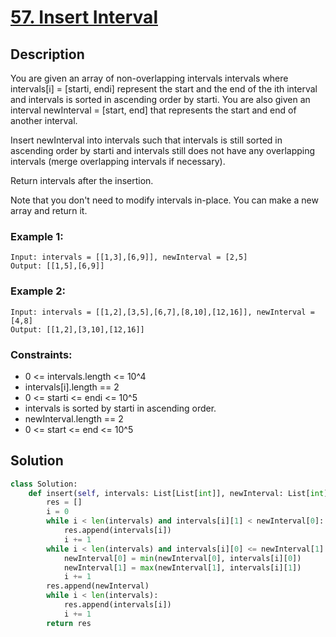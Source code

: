 # [57. Insert Interval](https://leetcode.com/problems/insert-interval/submissions/1205952559/?envType=daily-question&envId=2024-03-17)

## Description

You are given an array of non-overlapping intervals intervals where intervals[i] = [starti, endi] represent the start and the end of the ith interval and intervals is sorted in ascending order by starti. You are also given an interval newInterval = [start, end] that represents the start and end of another interval.

Insert newInterval into intervals such that intervals is still sorted in ascending order by starti and intervals still does not have any overlapping intervals (merge overlapping intervals if necessary).

Return intervals after the insertion.

Note that you don't need to modify intervals in-place. You can make a new array and return it.


### Example 1:

```
Input: intervals = [[1,3],[6,9]], newInterval = [2,5]
Output: [[1,5],[6,9]]
```

### Example 2:

```
Input: intervals = [[1,2],[3,5],[6,7],[8,10],[12,16]], newInterval = [4,8]
Output: [[1,2],[3,10],[12,16]]

```

### Constraints:

* 0 <= intervals.length <= 10^4
* intervals[i].length == 2
* 0 <= starti <= endi <= 10^5
* intervals is sorted by starti in ascending order.
* newInterval.length == 2
* 0 <= start <= end <= 10^5

## Solution

```python
class Solution:
    def insert(self, intervals: List[List[int]], newInterval: List[int]) -> List[List[int]]:
        res = []
        i = 0
        while i < len(intervals) and intervals[i][1] < newInterval[0]:
            res.append(intervals[i])
            i += 1
        while i < len(intervals) and intervals[i][0] <= newInterval[1]:
            newInterval[0] = min(newInterval[0], intervals[i][0])
            newInterval[1] = max(newInterval[1], intervals[i][1])
            i += 1
        res.append(newInterval)
        while i < len(intervals):
            res.append(intervals[i])
            i += 1
        return res
```
